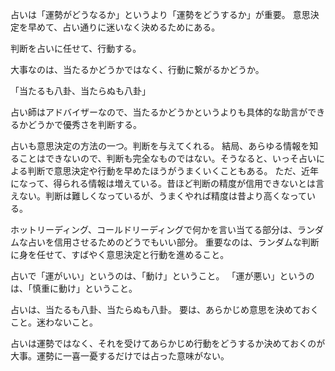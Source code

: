 占いは「運勢がどうなるか」というより「運勢をどうするか」が重要。
意思決定を早めて、占い通りに迷いなく決めるためにある。

判断を占いに任せて、行動する。

大事なのは、当たるかどうかではなく、行動に繋がるかどうか。

「当たるも八卦、当たらぬも八卦」

占い師はアドバイザーなので、当たるかどうかというよりも具体的な助言ができるかどうかで優秀さを判断する。

占いも意思決定の方法の一つ。判断を与えてくれる。
結局、あらゆる情報を知ることはできないので、判断も完全なものではない。そうなると、いっそ占いによる判断で意思決定や行動を早めたほうがうまくいくこともある。
ただ、近年になって、得られる情報は増えている。昔ほど判断の精度が信用できないとは言えない。判断は難しくなっているが、うまくやれば精度は昔より高くなっている。

ホットリーディング、コールドリーディングで何かを言い当てる部分は、ランダムな占いを信用させるためのどうでもいい部分。
重要なのは、ランダムな判断に身を任せて、すばやく意思決定と行動を進めること。

占いで「運がいい」というのは、「動け」ということ。
「運が悪い」というのは、「慎重に動け」ということ。

占いは、当たるも八卦、当たらぬも八卦。
要は、あらかじめ意思を決めておくこと。迷わないこと。

占いは運勢ではなく、それを受けてあらかじめ行動をどうするか決めておくのが大事。運勢に一喜一憂するだけでは占った意味がない。
